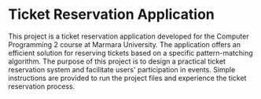 # Ticket Reservation Application

This project is a ticket reservation application developed for the Computer Programming 2 course at Marmara University. The application offers an efficient solution for reserving tickets based on a specific pattern-matching algorithm. The purpose of this project is to design a practical ticket reservation system and facilitate users' participation in events. Simple instructions are provided to run the project files and experience the ticket reservation process. 

